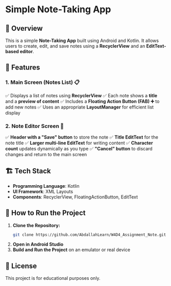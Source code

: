 # Simple Note-Taking App

## 📌 Overview
This is a simple **Note-Taking App** built using Android and Kotlin. It allows users to create, edit, and save notes using a **RecyclerView** and an **EditText-based editor**.

## 📂 Features
### **1. Main Screen (Notes List) 📋**
✅ Displays a list of notes using **RecyclerView**
✅ Each note shows a **title** and a **preview of content**
✅ Includes a **Floating Action Button (FAB) ➕** to add new notes
✅ Uses an appropriate **LayoutManager** for efficient list display

### **2. Note Editor Screen 📝**
✅ **Header with a "Save" button** to store the note
✅ **Title EditText** for the note title
✅ **Larger multi-line EditText** for writing content
✅ **Character count** updates dynamically as you type
✅ **"Cancel" button** to discard changes and return to the main screen

## 🏗️ Tech Stack
- **Programming Language**: Kotlin
- **UI Framework**: XML Layouts
- **Components**: RecyclerView, FloatingActionButton, EditText

## 🚀 How to Run the Project
1. **Clone the Repository:**
   ```sh
   git clone https://github.com/AbdallahLearn/W4D4_Assignment_Note.git
   ```
2. **Open in Android Studio**
3. **Build and Run the Project** on an emulator or real device


## 📜 License
This project is for educational purposes only.

